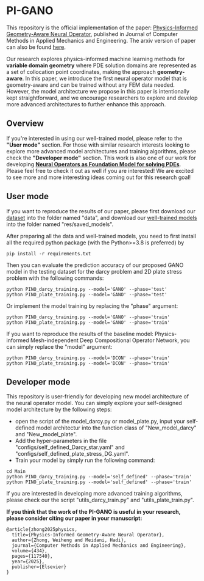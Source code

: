 # PI-GANO

This repository is the official implementation of the paper: [Physics-Informed Geometry-Aware Neural Operator](https://www.sciencedirect.com/science/article/pii/S0045782524007941?via%3Dihub), published in Journal of Computer Methods in Applied Mechanics and Engineering. The arxiv version of paper can also be found [here](https://arxiv.org/html/2408.01600v1).

Our research explores physics-informed machine learning methods for **variable domain geometry** where PDE solution domains are represented as a set of collocation point coordinates, making the approach **geometry-aware**. In this paper, we introduce the first neural operator model that is geometry-aware and can be trained without any FEM data needed. However, the model architecture we propose in this paper is intentionally kept straightforward, and we encourage researchers to explore and develop more advanced architectures to further enhance this approach. 

## Overview

If you're interested in using our well-trained model, please refer to the **"User mode"** section. For those with similar research interests looking to explore more advanced model architectures and training algorithms, please check the **"Developer mode"** section. This work is also one of our work for developing [**Neural Operators as Foundation Model for solving PDEs**](https://github.com/WeihengZ/Physics-informed-Neural-Foundation-Operator). Please feel free to check it out as well if you are interested! We are excited to see more and more interesting ideas coming out for this research goal!

## User mode

If you want to reproduce the results of our paper, please first download our [dataset](https://drive.google.com/drive/folders/1ZcKAMCESzhQZXNjbxItKRlpISjAhT2hI?usp=sharing) into the folder named "data", and download our [well-trained models](https://drive.google.com/drive/folders/1n9ens6nK_-QcidqLZq1Pq_wkLo-TPkzu?usp=sharing) into the folder named "res/saved_models". 

After preparing all the data and well-trained models, you need to first install all the required python package (with the Python>=3.8 is preferred) by
```
pip install -r requirements.txt
```

Then you can evaluate the prediction accuracy of our proposed GANO model in the testing dataset for the darcy problem and 2D plate stress problem with the following commands:
```
python PINO_darcy_training.py --model='GANO' --phase='test'
python PINO_plate_training.py --model='GANO' --phase='test'
```

Or implement the model training by replacing the "phase" argument:
```
python PINO_darcy_training.py --model='GANO' --phase='train'
python PINO_plate_training.py --model='GANO' --phase='train'
```

If you want to reproduce the results of the baseline model: Physics-informed Mesh-independent Deep Compositional Operator Network, you can simply replace the "model" argument:
```
python PINO_darcy_training.py --model='DCON' --phase='train'
python PINO_plate_training.py --model='DCON' --phase='train'
```

## Developer mode

This repository is user-friendly for developing new model architecture of the neural operator model. You can simply explore your self-designed model architecture by the following steps:
* open the script of the model_darcy.py or model_plate.py, input your self-defined model architectur into the function class of "New_model_darcy" and "New_model_plate".
* Add the hyper-parameters in the file "configs/self_defined_Darcy_star.yaml" and "configs/self_defined_plate_stress_DG.yaml". 
* Train your model by simply run the following command:
```
cd Main
python PINO_darcy_training.py --model='self_defined' --phase='train'
python PINO_plate_training.py --model='self_defined' --phase='train'
```

If you are interested in developing more advanced training algorithms, please check our the script "utils_darcy_train.py" and "utils_plate_train.py".

**If you think that the work of the PI-GANO is useful in your research, please consider citing our paper in your manuscript:**
```
@article{zhong2025physics,
  title={Physics-Informed Geometry-Aware Neural Operator},
  author={Zhong, Weiheng and Meidani, Hadi},
  journal={Computer Methods in Applied Mechanics and Engineering},
  volume={434},
  pages={117540},
  year={2025},
  publisher={Elsevier}
}
```
